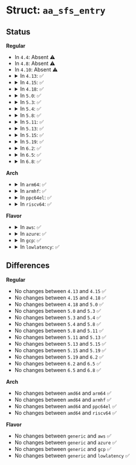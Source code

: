 # Struct: <code>aa_sfs_entry</code>

## Status
<b>Regular</b>
<ul>
<li>
In <code>4.4</code>: Absent ⚠️
</li>
<li>
In <code>4.8</code>: Absent ⚠️
</li>
<li>
In <code>4.10</code>: Absent ⚠️
</li>
<li>
<details>
<summary>In <code>4.13</code>: ✅</summary>

```c
struct aa_sfs_entry {
    const char *name;
    struct dentry *dentry;
    umode_t mode;
    enum aa_sfs_type v_type;
    union (anon) v;
    const struct file_operations *file_ops;
};
```
</details>
</li>
<li>
<details>
<summary>In <code>4.15</code>: ✅</summary>

```c
struct aa_sfs_entry {
    const char *name;
    struct dentry *dentry;
    umode_t mode;
    enum aa_sfs_type v_type;
    union (anon) v;
    const struct file_operations *file_ops;
};
```
</details>
</li>
<li>
<details>
<summary>In <code>4.18</code>: ✅</summary>

```c
struct aa_sfs_entry {
    const char *name;
    struct dentry *dentry;
    umode_t mode;
    enum aa_sfs_type v_type;
    union (anon) v;
    const struct file_operations *file_ops;
};
```
</details>
</li>
<li>
<details>
<summary>In <code>5.0</code>: ✅</summary>

```c
struct aa_sfs_entry {
    const char *name;
    struct dentry *dentry;
    umode_t mode;
    enum aa_sfs_type v_type;
    union (anon) v;
    const struct file_operations *file_ops;
};
```
</details>
</li>
<li>
<details>
<summary>In <code>5.3</code>: ✅</summary>

```c
struct aa_sfs_entry {
    const char *name;
    struct dentry *dentry;
    umode_t mode;
    enum aa_sfs_type v_type;
    union (anon) v;
    const struct file_operations *file_ops;
};
```
</details>
</li>
<li>
<details>
<summary>In <code>5.4</code>: ✅</summary>

```c
struct aa_sfs_entry {
    const char *name;
    struct dentry *dentry;
    umode_t mode;
    enum aa_sfs_type v_type;
    union (anon) v;
    const struct file_operations *file_ops;
};
```
</details>
</li>
<li>
<details>
<summary>In <code>5.8</code>: ✅</summary>

```c
struct aa_sfs_entry {
    const char *name;
    struct dentry *dentry;
    umode_t mode;
    enum aa_sfs_type v_type;
    union (anon) v;
    const struct file_operations *file_ops;
};
```
</details>
</li>
<li>
<details>
<summary>In <code>5.11</code>: ✅</summary>

```c
struct aa_sfs_entry {
    const char *name;
    struct dentry *dentry;
    umode_t mode;
    enum aa_sfs_type v_type;
    union (anon) v;
    const struct file_operations *file_ops;
};
```
</details>
</li>
<li>
<details>
<summary>In <code>5.13</code>: ✅</summary>

```c
struct aa_sfs_entry {
    const char *name;
    struct dentry *dentry;
    umode_t mode;
    enum aa_sfs_type v_type;
    union (anon) v;
    const struct file_operations *file_ops;
};
```
</details>
</li>
<li>
<details>
<summary>In <code>5.15</code>: ✅</summary>

```c
struct aa_sfs_entry {
    const char *name;
    struct dentry *dentry;
    umode_t mode;
    enum aa_sfs_type v_type;
    union (anon) v;
    const struct file_operations *file_ops;
};
```
</details>
</li>
<li>
<details>
<summary>In <code>5.19</code>: ✅</summary>

```c
struct aa_sfs_entry {
    const char *name;
    struct dentry *dentry;
    umode_t mode;
    enum aa_sfs_type v_type;
    union (anon) v;
    const struct file_operations *file_ops;
};
```
</details>
</li>
<li>
<details>
<summary>In <code>6.2</code>: ✅</summary>

```c
struct aa_sfs_entry {
    const char *name;
    struct dentry *dentry;
    umode_t mode;
    enum aa_sfs_type v_type;
    union (anon) v;
    const struct file_operations *file_ops;
};
```
</details>
</li>
<li>
<details>
<summary>In <code>6.5</code>: ✅</summary>

```c
struct aa_sfs_entry {
    const char *name;
    struct dentry *dentry;
    umode_t mode;
    enum aa_sfs_type v_type;
    union (anon) v;
    const struct file_operations *file_ops;
};
```
</details>
</li>
<li>
<details>
<summary>In <code>6.8</code>: ✅</summary>

```c
struct aa_sfs_entry {
    const char *name;
    struct dentry *dentry;
    umode_t mode;
    enum aa_sfs_type v_type;
    union (anon) v;
    const struct file_operations *file_ops;
};
```
</details>
</li>
</ul>
<b>Arch</b>
<ul>
<li>
<details>
<summary>In <code>arm64</code>: ✅</summary>

```c
struct aa_sfs_entry {
    const char *name;
    struct dentry *dentry;
    umode_t mode;
    enum aa_sfs_type v_type;
    union (anon) v;
    const struct file_operations *file_ops;
};
```
</details>
</li>
<li>
<details>
<summary>In <code>armhf</code>: ✅</summary>

```c
struct aa_sfs_entry {
    const char *name;
    struct dentry *dentry;
    umode_t mode;
    enum aa_sfs_type v_type;
    union (anon) v;
    const struct file_operations *file_ops;
};
```
</details>
</li>
<li>
<details>
<summary>In <code>ppc64el</code>: ✅</summary>

```c
struct aa_sfs_entry {
    const char *name;
    struct dentry *dentry;
    umode_t mode;
    enum aa_sfs_type v_type;
    union (anon) v;
    const struct file_operations *file_ops;
};
```
</details>
</li>
<li>
<details>
<summary>In <code>riscv64</code>: ✅</summary>

```c
struct aa_sfs_entry {
    const char *name;
    struct dentry *dentry;
    umode_t mode;
    enum aa_sfs_type v_type;
    union (anon) v;
    const struct file_operations *file_ops;
};
```
</details>
</li>
</ul>
<b>Flavor</b>
<ul>
<li>
<details>
<summary>In <code>aws</code>: ✅</summary>

```c
struct aa_sfs_entry {
    const char *name;
    struct dentry *dentry;
    umode_t mode;
    enum aa_sfs_type v_type;
    union (anon) v;
    const struct file_operations *file_ops;
};
```
</details>
</li>
<li>
<details>
<summary>In <code>azure</code>: ✅</summary>

```c
struct aa_sfs_entry {
    const char *name;
    struct dentry *dentry;
    umode_t mode;
    enum aa_sfs_type v_type;
    union (anon) v;
    const struct file_operations *file_ops;
};
```
</details>
</li>
<li>
<details>
<summary>In <code>gcp</code>: ✅</summary>

```c
struct aa_sfs_entry {
    const char *name;
    struct dentry *dentry;
    umode_t mode;
    enum aa_sfs_type v_type;
    union (anon) v;
    const struct file_operations *file_ops;
};
```
</details>
</li>
<li>
<details>
<summary>In <code>lowlatency</code>: ✅</summary>

```c
struct aa_sfs_entry {
    const char *name;
    struct dentry *dentry;
    umode_t mode;
    enum aa_sfs_type v_type;
    union (anon) v;
    const struct file_operations *file_ops;
};
```
</details>
</li>
</ul>

## Differences
<b>Regular</b>
<ul>
<li>
No changes between <code>4.13</code> and <code>4.15</code> ✅
</li>
<li>
No changes between <code>4.15</code> and <code>4.18</code> ✅
</li>
<li>
No changes between <code>4.18</code> and <code>5.0</code> ✅
</li>
<li>
No changes between <code>5.0</code> and <code>5.3</code> ✅
</li>
<li>
No changes between <code>5.3</code> and <code>5.4</code> ✅
</li>
<li>
No changes between <code>5.4</code> and <code>5.8</code> ✅
</li>
<li>
No changes between <code>5.8</code> and <code>5.11</code> ✅
</li>
<li>
No changes between <code>5.11</code> and <code>5.13</code> ✅
</li>
<li>
No changes between <code>5.13</code> and <code>5.15</code> ✅
</li>
<li>
No changes between <code>5.15</code> and <code>5.19</code> ✅
</li>
<li>
No changes between <code>5.19</code> and <code>6.2</code> ✅
</li>
<li>
No changes between <code>6.2</code> and <code>6.5</code> ✅
</li>
<li>
No changes between <code>6.5</code> and <code>6.8</code> ✅
</li>
</ul>
<b>Arch</b>
<ul>
<li>
No changes between <code>amd64</code> and <code>arm64</code> ✅
</li>
<li>
No changes between <code>amd64</code> and <code>armhf</code> ✅
</li>
<li>
No changes between <code>amd64</code> and <code>ppc64el</code> ✅
</li>
<li>
No changes between <code>amd64</code> and <code>riscv64</code> ✅
</li>
</ul>
<b>Flavor</b>
<ul>
<li>
No changes between <code>generic</code> and <code>aws</code> ✅
</li>
<li>
No changes between <code>generic</code> and <code>azure</code> ✅
</li>
<li>
No changes between <code>generic</code> and <code>gcp</code> ✅
</li>
<li>
No changes between <code>generic</code> and <code>lowlatency</code> ✅
</li>
</ul>
